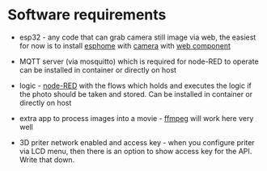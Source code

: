 # Software requirements

- esp32 - any code that can grab camera still image via web, the easiest
  for now is to install [esphome](https://esphome.io/) with 
  [camera](https://esphome.io/components/esp32_camera.html) with 
  [web component](https://esphome.io/components/esp32_camera_web_server.html)
- MQTT server (via mosquitto) which is required for node-RED to operate
  can be installed in container or directly on host
- logic - [node-RED](https://nodered.org/) with the flows which holds and 
  executes the logic if the photo should be taken and stored. Can be installed
  in container or directly on host
- extra app to process images into a movie - [ffmpeg](https://ffmpeg.org/)
  will work here very well

- 3D priter network enabled and access key - when you configure priter
  via LCD menu, then there is an option to show access key for the API.
  Write that down.
